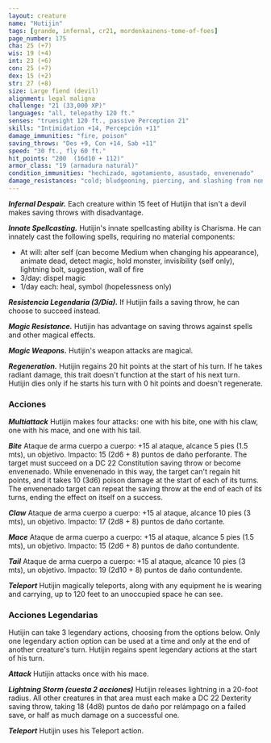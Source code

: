 ```yaml
---
layout: creature
name: "Hutijin"
tags: [grande, infernal, cr21, mordenkainens-tome-of-foes]
page_number: 175
cha: 25 (+7)
wis: 19 (+4)
int: 23 (+6)
con: 25 (+7)
dex: 15 (+2)
str: 27 (+8)
size: Large fiend (devil)
alignment: legal maligna
challenge: "21 (33,000 XP)"
languages: "all, telepathy 120 ft."
senses: "truesight 120 ft., passive Perception 21"
skills: "Intimidation +14, Percepción +11"
damage_immunities: "fire, poison"
saving_throws: "Des +9, Con +14, Sab +11"
speed: "30 ft., fly 60 ft."
hit_points: "200  (16d10 + 112)"
armor_class: "19 (armadura natural)"
condition_immunities: "hechizado, agotamiento, asustado, envenenado"
damage_resistances: "cold; bludgeoning, piercing, and slashing from nonmagical attacks that aren't silvered"
---
```


***Infernal Despair.*** Each creature within 15 feet of Hutijin that isn't a devil makes saving throws with disadvantage.

***Innate Spellcasting.*** Hutijin's innate spellcasting ability is Charisma. He can innately cast the following spells, requiring no material components:
* At will: alter self (can become Medium when changing his appearance), animate dead, detect magic, hold monster, invisibility (self only), lightning bolt, suggestion, wall of fire
* 3/day: dispel magic
* 1/day each: heal, symbol (hopelessness only)

***Resistencia Legendaria (3/Día).*** If Hutijin fails a saving throw, he can choose to succeed instead.

***Magic Resistance.*** Hutijin has advantage on saving throws against spells and other magical effects.

***Magic Weapons.*** Hutijin's weapon attacks are magical.

***Regeneration.*** Hutijin regains 20 hit points at the start of his turn. If he takes radiant damage, this trait doesn't function at the start of his next turn. Hutijin dies only if he starts his turn with 0 hit points and doesn't regenerate.

### Acciones

***Multiattack*** Hutijin makes four attacks: one with his bite, one with his claw, one with his mace, and one with his tail.

***Bite*** Ataque de arma cuerpo a cuerpo: +15 al ataque, alcance 5 pies (1.5 mts), un objetivo. Impacto: 15 (2d6 + 8) puntos de daño perforante. The target must succeed on a DC 22 Constitution saving throw or become envenenado. While envenenado in this way, the target can't regain hit points, and it takes 10 (3d6) poison damage at the start of each of its turns. The envenenado target can repeat the saving throw at the end of each of its turns, ending the effect on itself on a success.

***Claw*** Ataque de arma cuerpo a cuerpo: +15 al ataque, alcance 10 pies (3 mts), un objetivo. Impacto: 17 (2d8 + 8) puntos de daño cortante.

***Mace*** Ataque de arma cuerpo a cuerpo: +15 al ataque, alcance 5 pies (1.5 mts), un objetivo. Impacto: 15 (2d6 + 8) puntos de daño contundente.

***Tail*** Ataque de arma cuerpo a cuerpo: +15 al ataque, alcance 10 pies (3 mts), un objetivo. Impacto: 19 (2d10 + 8) puntos de daño contundente.

***Teleport*** Hutijin magically teleports, along with any equipment he is wearing and carrying, up to 120 feet to an unoccupied space he can see.

### Acciones Legendarias

Hutijin can take 3 legendary actions, choosing from the options below. Only one legendary action option can be used at a time and only at the end of another creature's turn. Hutijin regains spent legendary actions at the start of his turn.

***Attack*** Hutijin attacks once with his mace.

***Lightning Storm (cuesta 2 acciones)*** Hutijin releases lightning in a 20-foot radius. All other creatures in that area must each make a DC 22 Dexterity saving throw, taking 18 (4d8) puntos de daño por relámpago on a failed save, or half as much damage on a successful one.

***Teleport*** Hutijin uses his Teleport action.